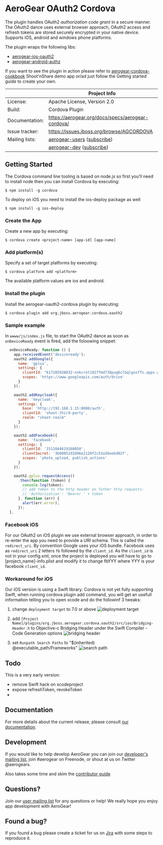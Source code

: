 # AeroGear OAuth2 Cordova
The plugin handles OAuth2 *authorization code grant* in a secure manner. The OAuth2 dance uses external browser approach, OAuth2 access and refresh tokens are stored securely encrypted in your native device. Supports iOS, android and windows phone platforms.

The plugin wraps the following libs:

* [aerogear-ios-oauth2](https://github.com/aerogear/aerogear-ios-oauth2)
* [aerogear-android-authz](https://github.com/aerogear/aerogear-android-authz)

If you want to see the plugin in action please refer to [aerogear-cordova-cookbook]() Shoot'nShare demo app or/ad just follow the Getting started guide to create your own.

|                 | Project Info  |
| --------------- | ------------- |
| License:        | Apache License, Version 2.0  |
| Build:          | Cordova Plugin  |
| Documentation:  | https://aerogear.org/docs/specs/aerogear-cordova/  |
| Issue tracker:  | https://issues.jboss.org/browse/AGCORDOVA  |
| Mailing lists:  | [aerogear-users](http://aerogear-users.1116366.n5.nabble.com/) ([subscribe](https://lists.jboss.org/mailman/listinfo/aerogear-users))  |
|                 | [aerogear-dev](http://aerogear-dev.1069024.n5.nabble.com/) ([subscribe](https://lists.jboss.org/mailman/listinfo/aerogear-dev))  |


## Getting Started

The Cordova command line tooling is based on node.js so first you’ll need to install node then you can install Cordova by executing:

	$ npm install -g cordova

To deploy on iOS you need to install the ios-deploy package as well

	$ npm install -g ios-deploy

### Create the App

Create a new app by executing:

	$ cordova create <project-name> [app-id] [app-name]

### Add platform(s)

Specify a set of target platforms by executing:

	$ cordova platform add <platform>

The available platform values are ios and android.

### Install the plugin

Install the aerogear-oauth2-cordova plugin by executing:

	$ cordova plugin add org.jboss.aerogear.cordova.oauth2

### Sample example

In `wwww/js/index.js` file, to start the OAuth2 dance as soon as `onDeviceReady` event is fired, add the foloowing snippet:

```javascript
  onDeviceReady: function () {
    app.receivedEvent('deviceready');
    oauth2.addGoogle({
      name: 'gplus',
      settings: {
        clientId: "617285928032-nnkcrot1827fmd738pug6clbqlgosffs.apps.googleusercontent.com",
        scopes: 'https://www.googleapis.com/auth/drive'
      }
    });

    oauth2.addKeycloak({
      name: 'keycloak',
      settings: {
        base: 'http://192.168.1.15:8080/auth',
        clientId: 'shoot-third-party',
        realm: "shoot-realm"
      }
    });

    oauth2.addFacebook({
      name: 'facebook',
      settings: {
        clientId: '1511044619160050',
        clientSecret: '3b08052d3d96e2120f2c53a36eebd02f',
        scopes: 'photo_upload, publish_actions'
      }
    });

    oauth2.gplus.requestAccess()
      .then(function (token) {
        console.log(token);
        // add token to the http header on futher http requests:
        // 'Authorization': 'Bearer ' + token
      }, function (err) {
        alert(err.error);
      });
  },
```

### Facebook iOS

For our OAuth2 on iOS plugin we use external browser approach, in order to re-enter the app you need to provide a URI schema. This is called the ```redirect_uri```. By convention Google uses your iOS bundle. Facebook uses as ```redirect_uri``` 2 letters ```fb``` followed by the ```client_id```. As the ```client_id``` is not in your config.xml, once the project is deployed you will have to go to [project_name]-info.plist and modify it to change fbYYY where YYY is your facebook ```client_id```.

### Workaround for iOS

Our iOS version is using a Swift library. Cordova is not yet fully supporting Swift, when running cordova plugin add command, you will get an usefull information telling you to open xcode and do the followinf 3 tweaks:

1. change `deployment target` to 7.0 or above
![deployment target](ios_step_1.png "deployment target")

2. add `[Project Name]/plugins/org.jboss.aerogear.cordova.oauth2/src/ios/Bridging-Header.h` to Objective-c Bridging Header under the Swift Compiler - Code Generation options
![bridging header](ios_step_2.png "bridging header")

3. set `Runpath Search Paths` to "$(inherited) @executable_path/Frameworks"
![search path](ios_step_3.png "search path")

## Todo

This is a very early version:
- remove Swift hack on xcodeproject
- expose refreshToken, revokeToken
-
## Documentation

For more details about the current release, please consult [our documentation](https://aerogear.org/docs/specs/aerogear-cordova/).

## Development

If you would like to help develop AeroGear you can join our [developer's mailing list](https://lists.jboss.org/mailman/listinfo/aerogear-dev), join #aerogear on Freenode, or shout at us on Twitter @aerogears.

Also takes some time and skim the [contributor guide](http://aerogear.org/docs/guides/Contributing/)

## Questions?

Join our [user mailing list](https://lists.jboss.org/mailman/listinfo/aerogear-users) for any questions or help! We really hope you enjoy app development with AeroGear!

## Found a bug?

If you found a bug please create a ticket for us on [Jira](https://issues.jboss.org/browse/AGCORDOVA) with some steps to reproduce it.
